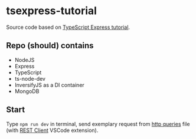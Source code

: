 # tsexpress-tutorial

Source code based on [TypeScript Express tutorial](https://wanago.io/courses/typescript-express-tutorial/).

## Repo (should) contains

* NodeJS
* Express
* TypeScript
* ts-node-dev
* InversifyJS as a DI container
* MongoDB

## Start

Type `npm run dev` in terminal, send exemplary request from [http queries](server-queries.http) file (with [REST Client](https://marketplace.visualstudio.com/items?itemName=humao.rest-client) VSCode extension).
